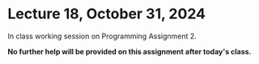 # Lecture 18, October 31, 2024

In class working session on Programming Assignment 2.

**No further help will be provided on this assignment after today's class.**